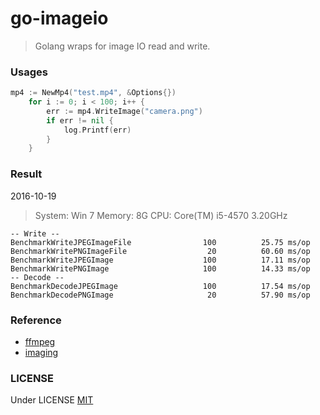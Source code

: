 # go-imageio
> Golang wraps for image IO read and write.

### Usages

```go
mp4 := NewMp4("test.mp4", &Options{})
	for i := 0; i < 100; i++ {
		err := mp4.WriteImage("camera.png")
		if err != nil {
			log.Printf(err)
		}
	}
```

### Result
2016-10-19
> System: Win 7
> Memory: 8G
> CPU: Core(TM) i5-4570 3.20GHz

```
-- Write --
BenchmarkWriteJPEGImageFile                100          25.75 ms/op
BenchmarkWritePNGImageFile                  20          60.60 ms/op
BenchmarkWriteJPEGImage                    100          17.11 ms/op
BenchmarkWritePNGImage                     100          14.33 ms/op
-- Decode --
BenchmarkDecodeJPEGImage                   100          17.54 ms/op
BenchmarkDecodePNGImage                     20          57.90 ms/op
```

### Reference

- [ffmpeg](https://www.ffmpeg.org/) 
- [imaging](https://github.com/disintegration/imaging) 

### LICENSE

Under LICENSE [MIT](https://github.com/openatx/go-stf/blob/master/LICENSE) 
